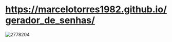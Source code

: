 # https://marcelotorres1982.github.io/gerador_de_senhas/
![2778204](https://user-images.githubusercontent.com/5902370/221383327-bec29709-f14e-42ac-ad6e-f0b331b3751c.jpg)

